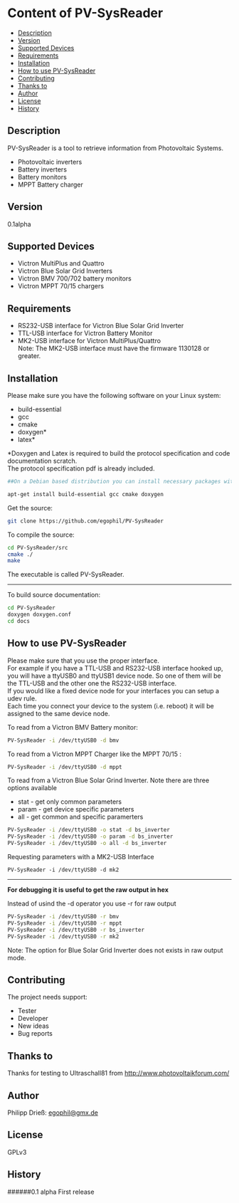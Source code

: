# Content of PV-SysReader
* [Description](#description)
* [Version](#version)
* [Supported Devices](#supported-devices)
* [Requirements](#requirements)
* [Installation](#installation)
* [How to use PV-SysReader](#how-to-use-pv-sysreader)
* [Contributing](#contributing)
* [Thanks to](#thanks-to)
* [Author](#author)
* [License](#license)
* [History](#history)

## Description
PV-SysReader is a tool to retrieve information from Photovoltaic Systems.
- Photovoltaic inverters
- Battery inverters
- Battery monitors
- MPPT Battery charger

## Version
0.1alpha

## Supported Devices
- Victron MultiPlus and Quattro
- Victron Blue Solar Grid Inverters
- Victron BMV 700/702 battery monitors
- Victron MPPT 70/15 chargers

## Requirements
 - RS232-USB interface for Victron Blue Solar Grid Inverter
 - TTL-USB interface for Victron Battery Monitor
 - MK2-USB interface for Victron MultiPlus/Quattro  
Note: The MK2-USB interface must have the firmware 1130128 or greater.

## Installation
Please make sure you have the following software on your Linux system:
 - build-essential
 - gcc
 - cmake
 - doxygen*
 - latex*

*Doxygen and Latex is required to build the protocol specification and code documentation scratch.  
The protocol specification pdf is already included.

```bash
##On a Debian based distribution you can install necessary packages with:##

apt-get install build-essential gcc cmake doxygen

```

Get the source:
```bash
git clone https://github.com/egophil/PV-SysReader
```

To compile the source:
```bash
cd PV-SysReader/src
cmake ./
make
```
The executable is called PV-SysReader.
***
To build source documentation:
```bash
cd PV-SysReader
doxygen doxygen.conf
cd docs
```

## How to use PV-SysReader
Please make sure that you use the proper interface.  
For example if  you have a TTL-USB and RS232-USB interface hooked up, you will 
have a ttyUSB0 and ttyUSB1 device node. So one of them will be the TTL-USB and 
the other one the RS232-USB interface.  
If you would like a fixed device node for your interfaces you can setup a udev 
rule.  
Each time you connect your device to the system (i.e. reboot) it will be 
assigned to the same device node.

To read from a Victron BMV Battery monitor:
```bash
PV-SysReader -i /dev/ttyUSB0 -d bmv
```
To read from a Victron MPPT Charger like the MPPT 70/15 :
```bash
PV-SysReader -i /dev/ttyUSB0 -d mppt
```

To read from a Victron Blue Solar Grind Inverter.
Note there are three options available
 * stat - get only common parameters 
 * param - get device specific parameters
 * all - get common and specific paramerters

```bash
PV-SysReader -i /dev/ttyUSB0 -o stat -d bs_inverter
PV-SysReader -i /dev/ttyUSB0 -o param -d bs_inverter
PV-SysReader -i /dev/ttyUSB0 -o all -d bs_inverter
```

Requesting parameters with a MK2-USB Interface 
```
PV-SysReader -i /dev/ttyUSB0 -d mk2
```
***
**For debugging it is useful to get the raw output in hex**

Instead of usind the -d operator you use -r for raw output
```bash
PV-SysReader -i /dev/ttyUSB0 -r bmv
PV-SysReader -i /dev/ttyUSB0 -r mppt
PV-SysReader -i /dev/ttyUSB0 -r bs_inverter
PV-SysReader -i /dev/ttyUSB0 -r mk2
```
Note: The option for Blue Solar Grid Inverter does not exists in raw output 
mode.

## Contributing
The project needs support:
 - Tester
 - Developer
 - New ideas
 - Bug reports

## Thanks to
Thanks for testing to Ultraschall81 from <http://www.photovoltaikforum.com/>

## Author
Philipp Drieß: <egophil@gmx.de>

## License
GPLv3

## History

######0.1 alpha
First release